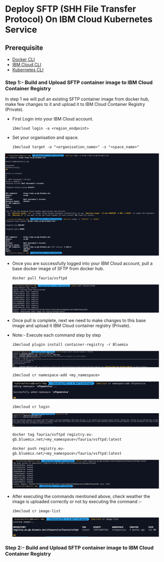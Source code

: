 # Deploy SFTP (SHH File Transfer Protocol) On IBM Cloud Kubernetes Service

## Prerequisite

- [Docker CLI](https://docs.docker.com/install/)
- [IBM Cloud CLI](https://console.bluemix.net/docs/cli/reference/bluemix_cli/get_started.html#getting-started)
- [Kubernetes CLI](https://kubernetes.io/docs/tasks/tools/install-kubectl/)

### Step 1:- Build and Upload SFTP container image to IBM Cloud Container Registry

In step 1 we will pull an existing SFTP container image from docker hub, make few changes to it and upload it to IBM Cloud Container Registry (Private).

- First Login into your IBM Cloud account.

  ```
  ibmcloud login -a <region_endpoint>
  ```

- Set your organisation and space.
  ```
  ibmcloud target -o "<organisation_name>" -s "<space_name>"
  ```

![alt text](images/image1.png)

- Once you are successfully logged into your IBM Cloud account, pull a base docker image of SFTP from docker hub.

  ```
  docker pull fauria/vsftpd
  ```

  ![alt text](images/image2.png)

- Once pull is complete, next we need to make changes to this base image and upload it IBM Cloud container registry (Private).

- Note:- Execute each command step by step

  ```
  ibmcloud plugin install container-registry -r Bluemix
  ```

  ![alt text](images/image3.png)

  ```
  ibmcloud cr namespace-add <my_namespace>
  ```

  ![alt text](images/image4.png)

  ```
  ibmcloud cr login
  ```

  ![alt text](images/image5.png)

  ```
  docker tag fauria/vsftpd registry.eu-gb.bluemix.net/<my_namespace>/fauria/vsftpd:latest
  ```

  ```
  docker push registry.eu-gb.bluemix.net/<my_namespace>/fauria/vsftpd:latest
  ```

  ![alt text](images/image6.png)

- After executing the commands mentioned above, check weather the image is uploaded correctly or not by executing the command :-
  ```
  ibmcloud cr image-list
  ```
  ![alt text](images/image7.png)

### Step 2:- Build and Upload SFTP container image to IBM Cloud Container Registry
